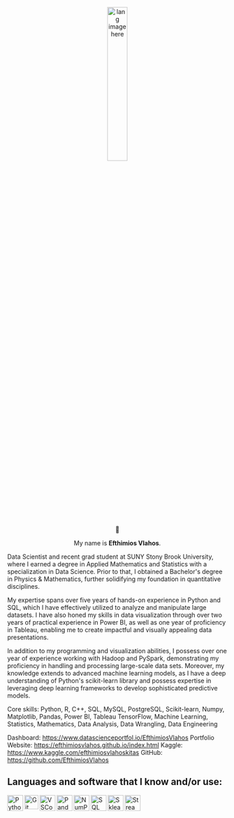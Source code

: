 <p align="center"><img width="30%" src="https://github.com/alansmathew/alansmathew/raw/master/lang.gif" alt="lang image here" /></p>

<p align="center"> 👋 </p>
<p align='center'>
  My name is <b>Efthimios Vlahos</b>.<br/>

Data Scientist and recent grad student at SUNY Stony Brook University, where I earned a degree in Applied Mathematics and Statistics with a specialization in Data Science. Prior to that, I obtained a Bachelor's degree in Physics & Mathematics, further solidifying my foundation in quantitative disciplines.

My expertise spans over five years of hands-on experience in Python and SQL, which I have effectively utilized to analyze and manipulate large datasets. I have also honed my skills in data visualization through over two years of practical experience in Power BI, as well as one year of proficiency in Tableau, enabling me to create impactful and visually appealing data presentations.

In addition to my programming and visualization abilities, I possess over one year of experience working with Hadoop and PySpark, demonstrating my proficiency in handling and processing large-scale data sets. Moreover, my knowledge extends to advanced machine learning models, as I have a deep understanding of Python's scikit-learn library and possess expertise in leveraging deep learning frameworks to develop sophisticated predictive models.

Core skills:
Python, R, C++, SQL, MySQL, PostgreSQL, Scikit-learn, Numpy, Matplotlib, Pandas, Power BI, Tableau TensorFlow, Machine Learning, Statistics, Mathematics, Data Analysis, Data Wrangling, Data Engineering

Dashboard: https://www.datascienceportfol.io/EfthimiosVlahos
Portfolio Website: https://efthimiosvlahos.github.io/index.html
Kaggle: https://www.kaggle.com/efthimiosvlahoskitas
GitHub: https://github.com/EfthimiosVlahos

## Languages and software that I know and/or use:

<img align = 'left' alt = 'Python' width='36px' src="https://user-images.githubusercontent.com/55111154/100546857-8ba9c700-3289-11eb-9627-ae469441946b.png"/>

<img align="left" alt="Git" width="32px" src= "https://user-images.githubusercontent.com/55111154/100549956-74280980-329c-11eb-8b47-62b3ea97e5ca.png"/>

<img align="left" alt="VSCode" width="36px" src= "https://user-images.githubusercontent.com/55111154/100549504-41304680-3299-11eb-811c-570aae79deba.png"/>

<img align="left" alt="Pandas" width="36px" src= "https://encrypted-tbn0.gstatic.com/images?q=tbn:ANd9GcQj7YWmxNmbuzSB7RyPFlM99xnJMAre6eEj1OhL9EYo&s"/>

<img align="left" alt="NumPy" width="36px" src= "https://user-images.githubusercontent.com/67586773/105040771-43887300-5a88-11eb-9f01-bee100b9ef22.png"/>

<img align="left" alt="SQL" width="36px" src= "https://www.freeiconspng.com/thumbs/sql-server-icon-png/sql-server-icon-png-29.png"/>

<img align="left" alt="Sklearn" width="36px" src= "https://e7.pngegg.com/pngimages/309/384/png-clipart-scikit-learn-python-computer-icons-scikit-machine-learning-learning-text-orange-thumbnail.png"/>

<img align="left" alt="Streamlit" width="36px" src= "https://user-images.githubusercontent.com/88608935/187243256-b5b07944-acca-44e4-b1f5-e78e1d0d9376.png"/>



<br/>
<br/>
<br/>

  
</p>


<!---
EfthimiosVlahos/EfthimiosVlahos is a ✨ special ✨ repository because its `README.md` (this file) appears on your GitHub profile.
You can click the Preview link to take a look at your changes.
--->
